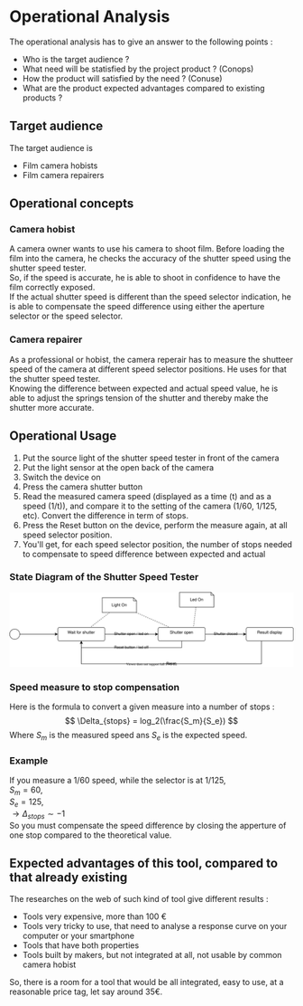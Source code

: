 # Operational Analysis

The operational analysis has to give an answer to the following points :  
- Who is the target audience ?
- What need will be statisfied by the project product ? (Conops)
- How the product will satisfied by the need ? (Conuse)
- What are the product expected advantages compared to existing products ?

## Target audience

The target audience is
* Film camera hobists
* Film camera repairers

## Operational concepts

### Camera hobist
A camera owner wants to use his camera to shoot film. Before loading the film into the camera, he checks the accuracy of the shutter speed using the shutter speed tester.  
So, if the speed is accurate, he is able to shoot in confidence to have the film correctly exposed.  
If the actual shutter speed is different than the speed selector indication, he is able to compensate the speed difference using either the aperture selector or the speed selector.  

### Camera repairer
As a professional or hobist, the camera reperair has to measure the shutteer speed of the camera at different speed selector positions. He uses for that the shutter speed tester.  
Knowing the difference between expected and actual speed value, he is able to adjust the springs tension of the shutter and thereby make the shutter more accurate.  

## Operational Usage

1. Put the source light of the shutter speed tester in front of the camera
2. Put the light sensor at the open back of the camera
3. Switch the device on
4. Press the camera shutter button
5. Read the measured camera speed (displayed as a time (t) and as a speed (1/t)), and compare it to the setting of the camera (1/60, 1/125, etc). Convert the difference in term of stops.
6. Press the Reset button on the device, perform the measure again, at all speed selector position.
7. You'll get, for each speed selector position, the number of stops needed to compensate to speed difference between expected and actual


### State Diagram of the Shutter Speed Tester

![State diagram](../../design/images/states.svg)

### Speed measure to stop compensation 
Here is the formula to convert a given measure into a number of stops :
$$
\Delta_{stops} = log_2(\frac{S_m}{S_e})
$$
Where $S_m$ is the measured speed ans $S_e$ is the expected speed.  
### Example
If you measure a 1/60 speed, while the selector is at 1/125,  
$S_m=60$,  
$S_e=125$,  
$\to\Delta_{stops}\sim-1$  
So you must compensate the speed difference by closing the apperture of one stop compared to the theoretical value.


## Expected advantages of this tool, compared to that already existing

The researches on the web of such kind of tool give different results :
- Tools very expensive, more than 100 €
- Tools very tricky to use, that need to analyse a response curve on your computer or your smartphone
- Tools that have both properties
- Tools built by makers, but not integrated at all, not usable by common camera hobist

So, there is a room for a tool that would be all integrated, easy to use, at a reasonable price tag, let say around 35€.